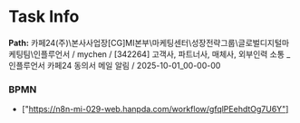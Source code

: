 # Task Info

**Path:** 카페24(주)\본사사업장\[CG]MI본부\마케팅센터\성장전략그룹\글로벌디지털마케팅팀\인플루언서 / mychen / [342264] 고객사, 파트너사, 매체사, 외부인력 소통 _ 인플루언서 카페24 동의서 메일 알림 / 2025-10-01_00-00-00

### BPMN
- ["https://n8n-mi-029-web.hanpda.com/workflow/gfqlPEehdtOg7U6Y"]

